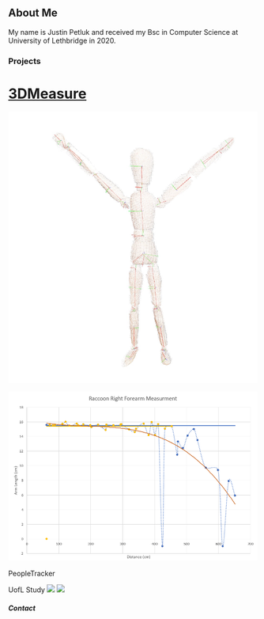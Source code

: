 ## About Me

My name is Justin Petluk and received my Bsc in Computer Science at University of Lethbridge in 2020. 

### Projects

# [3DMeasure](https://github.com/hobbitsyfeet/3DMeasure)
![Target_Result_CA](https://raw.githubusercontent.com/hobbitsyfeet/3DMeasure/master/docs/photos/Target_Result_PCA.jpg)

![Distance(Kinect)](https://raw.githubusercontent.com/hobbitsyfeet/3DMeasure/master/docs/DepthCameras/Distance(Kinect).PNG)

PeopleTracker

UofL Study
![](https://raw.githubusercontent.com/hobbitsyfeet/UofLStudy/master/docs/Processing/Selected_Contours.PNG)
![](https://raw.githubusercontent.com/hobbitsyfeet/UofLStudy/master/docs/Processing/Find_GPS2.PNG)

##### Contact